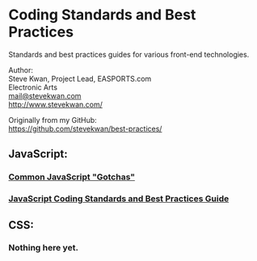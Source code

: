# Coding Standards and Best Practices

Standards and best practices guides for various front-end technologies.

Author:  
Steve Kwan, Project Lead, EASPORTS.com  
Electronic Arts  
<mail@stevekwan.com>  
<http://www.stevekwan.com/>

Originally from my GitHub:  
<https://github.com/stevekwan/best-practices/>

## JavaScript:

### [Common JavaScript "Gotchas"][javascript-gotchas]

### [JavaScript Coding Standards and Best Practices Guide][javascript-best-practices]

<!--
### JS optimizations?
### JavaScript Style Guide (recommended but not required)
-->

## CSS:

### Nothing here yet.

<!--
### CSS Coding Standards and Best Practices Guide
* prefer ems to pixels
	* even for media queries
	* URL
* use a pre processor, preferably LESS.
 * layering of styles...app, site, page, component
* Long selectors vs short
	* > 2 levels of selection is a bad code smell...inefficient, but more importantly, means you're getting into the land of weird selector specificity.  Causes bugs later.  Use .scope .specific pattern
* DOM structural dependency
* Classes that describe what they do instead of what they are for
* Adding tons classes to markup for reuse
* global, unscoped styles
* Only make styles global/shared if you are ABSOLUTELY SURE they need to be
	* "it might come in handy some day" doesn't cut it
	* easy to make things global later if needed...very hard to refactor global stuff into local if you aren't sure where it's used
* components should not be attached to styles that specify page-specific rules
* Id vs class styling
* Monolithic CSS files
* browser-specific hacks.
* avoid crazy percentage chaining
	* percentages not bad - required for RWD - but percentage chaining is
	* comes up with things like fonts
	* use LESS/Sass variables instead
* no @import (unless with a preprocessing that does this the right way)
	* latency
* understand how CSS affects progressive rendering
### Separation of concerns in CSS?
### CSS gotchas?
* 31 style sheet IE rule
* internal network ie rule...document standards mode
* quirks mode

### CSS optimizations?
 ### CSS Style Guide (recommended but not required)
-->

[javascript-gotchas]: https://github.com/stevekwan/best-practices/blob/master/javascript/gotchas.md
[javascript-best-practices]: https://github.com/stevekwan/best-practices/blob/master/javascript/best-practices.md
[good-parts]: http://shop.oreilly.com/product/9780596517748.do
[constructors-confusing]: http://joost.zeekat.nl/constructors-considered-mildly-confusing.html
[jquery-api]: http://api.jquery.com/
[javascript-type]: http://vijayan.ca/blog/2012/02/21/javascript-type-model/
[partial-application]: http://benalman.com/news/2012/09/partial-application-in-javascript/
[js-adolescence]: http://james.padolsey.com/javascript/js-adolescence/
[object-function-experiment]: https://github.com/stevekwan/experiments/blob/master/javascript/object-vs-function.html
[constructor-prototype-experiment]: https://github.com/stevekwan/experiments/blob/master/javascript/constructor-vs-prototype.html
